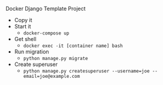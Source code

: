 Docker Django Template Project

* Copy it
* Start it
  * `docker-compose up`
* Get shell
  * `docker exec -it [container name] bash`
* Run migration
  * `python manage.py migrate`
* Create superuser 
  * `python manage.py createsuperuser --username=joe --email=joe@example.com`
  
